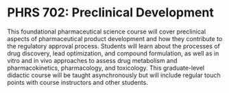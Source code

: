 # PHRS 702: Preclinical Development

This foundational pharmaceutical science course will cover preclinical aspects of pharmaceutical product development and how they contribute to the regulatory approval process. Students will learn about the processes of drug discovery, lead optimization, and compound formulation, as well as in vitro and in vivo approaches to assess drug metabolism and pharmacokinetics, pharmacology, and toxicology. This graduate-level didactic course will be taught asynchronously but will include regular touch points with course instructors and other students.